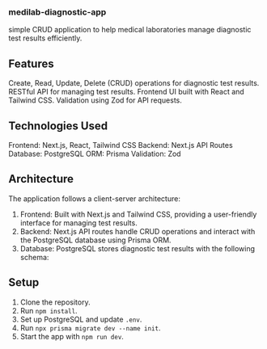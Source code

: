 ### medilab-diagnostic-app
 simple CRUD application to help medical laboratories manage diagnostic test results efficiently.

## Features
Create, Read, Update, Delete (CRUD) operations for diagnostic test results.
RESTful API for managing test results.
Frontend UI built with React and Tailwind CSS.
Validation using Zod for API requests.


## Technologies Used
Frontend: Next.js, React, Tailwind CSS
Backend: Next.js API Routes
Database: PostgreSQL
ORM: Prisma
Validation: Zod


## Architecture
The application follows a client-server architecture:
1. Frontend: Built with Next.js and Tailwind CSS, providing a user-friendly interface for managing test results.
2. Backend: Next.js API routes handle CRUD operations and interact with the PostgreSQL database using Prisma ORM.
3. Database: PostgreSQL stores diagnostic test results with the following schema:
  
## Setup
1. Clone the repository.
2. Run `npm install`.
3. Set up PostgreSQL and update `.env`.
4. Run `npx prisma migrate dev --name init`.
5. Start the app with `npm run dev`.
